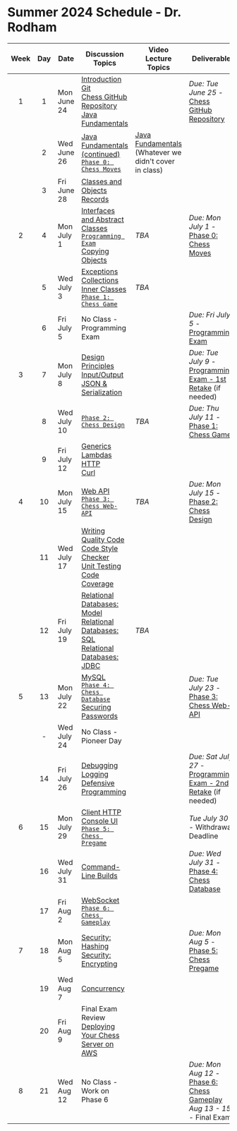 # Summer 2024 Schedule - Dr. Rodham

| Week | Day | Date       | Discussion Topics                                                | Video Lecture Topics            | Deliverable                              |
| :--: | :-: | ---------- | ----------------------------------------------------------------- | ------------------------------- | ---------------------------------------- |
|  1   |  1  | Mon June 24  | [Introduction](https://github.com/softwareconstruction240/softwareconstruction/blob/main/instruction/introduction/introduction.md)<br /> [Git](https://github.com/softwareconstruction240/softwareconstruction/blob/main/instruction/git/git.md)<br /> [Chess GitHub Repository](https://github.com/softwareconstruction240/softwareconstruction/blob/main/chess/chess-github-repository/chess-github-repository.md)<br />[Java Fundamentals](https://github.com/softwareconstruction240/softwareconstruction/blob/main/instruction/java-fundamentals/java-fundamentals.md) |                                 | _Due: Tue June 25_ - [Chess GitHub Repository](https://github.com/softwareconstruction240/softwareconstruction/blob/main/chess/chess-github-repository/chess-github-repository.md) |
|      |  2  | Wed June 26 | [Java Fundamentals (continued)](https://github.com/softwareconstruction240/softwareconstruction/blob/main/instruction/java-fundamentals/java-fundamentals.md)<br/> [`Phase 0: Chess Moves`](https://github.com/softwareconstruction240/softwareconstruction/blob/main/chess/0-chess-moves/chess-moves.md) | [Java Fundamentals](https://github.com/softwareconstruction240/softwareconstruction/blob/main/instruction/java-fundamentals/java-fundamentals.md)<br />(Whatever we didn't cover in class) | |
|      |  3  | Fri June 28 | [Classes and Objects](https://github.com/softwareconstruction240/softwareconstruction/blob/main/instruction/classes-and-objects/classes-and-objects.md)<br />[Records](https://github.com/softwareconstruction240/softwareconstruction/blob/main/instruction/records/records.md) | | |
|  2   |  4  | Mon July 1 |[Interfaces and Abstract Classes](https://github.com/softwareconstruction240/softwareconstruction/blob/main/instruction/interfaces-abstract-classes/interfaces-and-abstract-classes.md)<br />[`Programming Exam`](https://byu.instructure.com/courses/24410/assignments)<br />[Copying Objects](https://github.com/softwareconstruction240/softwareconstruction/blob/main/instruction/copying-objects/copying-objects.md)| _TBA_ | _Due: Mon July 1_ - [Phase 0: Chess Moves](https://github.com/softwareconstruction240/softwareconstruction/blob/main/chess/0-chess-moves/chess-moves.md) |
|      |  5  | Wed July 3 | [Exceptions](https://github.com/softwareconstruction240/softwareconstruction/blob/main/instruction/exceptions/exceptions.md)<br />[Collections](https://github.com/softwareconstruction240/softwareconstruction/blob/main/instruction/collections/collections.md)<br/>[Inner Classes](https://github.com/softwareconstruction240/softwareconstruction/blob/main/instruction/inner-classes/inner-classes.md)</br>[`Phase 1: Chess Game`](https://github.com/softwareconstruction240/softwareconstruction/blob/main/chess/1-chess-game/chess-game.md)| _TBA_ | |
|      |  6  | Fri July 5 | No Class - Programming Exam | | _Due: Fri July 5_ - [Programming Exam](https://byu.instructure.com/courses/26141/assignments) |
|  3   |  7  | Mon July 8 | [Design Principles](https://github.com/softwareconstruction240/softwareconstruction/blob/main/instruction/design-principles/design-principles.md)<br/> [Input/Output](https://github.com/softwareconstruction240/softwareconstruction/blob/main/instruction/io/io.md)<br />[JSON & Serialization](https://github.com/softwareconstruction240/softwareconstruction/blob/main/instruction/json/json.md) | | _Due: Tue July 9_ - [Programming Exam - 1st Retake](https://byu.instructure.com/courses/26141/assignments) (if needed) |
|      |  8  | Wed July 10  | [`Phase 2: Chess Design`](https://github.com/softwareconstruction240/softwareconstruction/blob/main/chess/2-server-design/server-design.md) | _TBA_ | _Due: Thu July 11_ - [Phase 1: Chess Game](https://github.com/softwareconstruction240/softwareconstruction/blob/main/chess/1-chess-game/chess-game.md) |
|      |  9  | Fri July 12  | [Generics](https://github.com/softwareconstruction240/softwareconstruction/blob/main/instruction/generics/generics.md)<br/>[Lambdas](https://github.com/softwareconstruction240/softwareconstruction/blob/main/instruction/lambdas/lambdas.md)<br /> [HTTP](https://github.com/softwareconstruction240/softwareconstruction/blob/main/instruction/http/http.md)<br /> [Curl](https://github.com/softwareconstruction240/softwareconstruction/blob/main/instruction/curl/curl.md) | | |
|  4   | 10  | Mon July 15  | [Web API](https://github.com/softwareconstruction240/softwareconstruction/blob/main/instruction/web-api/web-api.md)<br />[`Phase 3: Chess Web-API`](https://github.com/softwareconstruction240/softwareconstruction/blob/main/chess/3-web-api/web-api.md) | _TBA_ | _Due: Mon July 15_ - [Phase 2: Chess Design](https://github.com/softwareconstruction240/softwareconstruction/blob/main/chess/2-server-design/server-design.md) |
|      | 11  | Wed July 17 | [Writing Quality Code](https://github.com/softwareconstruction240/softwareconstruction/blob/main/instruction/quality-code/quality-code.md)<br /> [Code Style Checker](https://github.com/softwareconstruction240/softwareconstruction/blob/main/instruction/style-checker/style-checker.md)<br /> [Unit Testing](https://github.com/softwareconstruction240/softwareconstruction/blob/main/instruction/unit-testing/unit-testing.md)<br /> [Code Coverage](https://github.com/softwareconstruction240/softwareconstruction/blob/main/instruction/code-coverage/code-coverage.md) | | |
|      | 12  | Fri July 19 | [Relational Databases: Model](https://github.com/softwareconstruction240/softwareconstruction/blob/main/instruction/db-model/db-model.md)<br /> [Relational Databases: SQL](https://github.com/softwareconstruction240/softwareconstruction/blob/main/instruction/db-sql/db-sql.md)<br />[Relational Databases: JDBC](https://github.com/softwareconstruction240/softwareconstruction/blob/main/instruction/db-jdbc/db-jdbc.md) | _TBA_ | |
|  5   | 13  | Mon July 22 | [MySQL](https://github.com/softwareconstruction240/softwareconstruction/blob/main/instruction/mysql/mysql.md)<br/> [`Phase 4: Chess Database`](https://github.com/softwareconstruction240/softwareconstruction/blob/main/chess/4-database/database.md)<br /> [Securing Passwords](https://github.com/softwareconstruction240/softwareconstruction/blob/main/instruction/securing-passwords/securing-passwords.md) | | _Due: Tue July 23_ - [Phase 3: Chess Web-API](https://github.com/softwareconstruction240/softwareconstruction/blob/main/chess/3-web-api/web-api.md) |
|      | -   | Wed July 24 | No Class - Pioneer Day | | |
|      | 14  | Fri July 26  | [Debugging](https://github.com/softwareconstruction240/softwareconstruction/blob/main/instruction/debugging/debugging.md)<br /> [Logging](https://github.com/softwareconstruction240/softwareconstruction/blob/main/instruction/logging/logging.md)<br />[Defensive Programming](https://github.com/softwareconstruction240/softwareconstruction/blob/main/instruction/defensive-programming/defensive-programming.md) | | _Due: Sat July 27_ - [Programming Exam - 2nd Retake](https://byu.instructure.com/courses/26141/assignments) (if needed) |
|  6   | 15  | Mon July 29 | [Client HTTP](https://github.com/softwareconstruction240/softwareconstruction/blob/main/instruction/web-api/web-api.md)<br />[Console UI](https://github.com/softwareconstruction240/softwareconstruction/blob/main/instruction/console-ui/console-ui.md)<br/> [`Phase 5: Chess Pregame`](https://github.com/softwareconstruction240/softwareconstruction/blob/main/chess/5-pregame/pregame.md) | | _Tue July 30_ - Withdrawal Deadline |
|      | 16  | Wed July 31  | [Command-Line Builds](https://github.com/softwareconstruction240/softwareconstruction/blob/main/instruction/command-line-builds/command-line-builds.md) | | _Due: Wed July 31_ - [Phase 4: Chess Database](https://github.com/softwareconstruction240/softwareconstruction/blob/main/chess/4-database/database.md)|
|      | 17  | Fri Aug 2  | [WebSocket](https://github.com/softwareconstruction240/softwareconstruction/blob/main/instruction/websocket/websocket.md)<br />[`Phase 6: Chess Gameplay`](https://github.com/softwareconstruction240/softwareconstruction/blob/main/chess/6-gameplay/gameplay.md) | | |
|  7   | 18  | Mon Aug 5 | [Security: Hashing](https://github.com/softwareconstruction240/softwareconstruction/blob/main/instruction/computer-security/computer-security.md)<br />[Security: Encrypting](https://github.com/softwareconstruction240/softwareconstruction/blob/main/instruction/computer-security/computer-security.md) | | _Due: Mon Aug 5_ - [Phase 5: Chess Pregame](https://github.com/softwareconstruction240/softwareconstruction/blob/main/chess/5-pregame/pregame.md) |
|      | 19  | Wed Aug 7 | [Concurrency](https://github.com/softwareconstruction240/softwareconstruction/blob/main/instruction/concurrency/concurrency.md) | | |
|      | 20  | Fri Aug 9 | Final Exam Review<br />[Deploying Your Chess Server on AWS](https://github.com/softwareconstruction240/softwareconstruction/blob/main/instruction/aws-chess-server/aws-chess-server.md) | | |
|  8   | 21  | Wed Aug 12 | No Class - Work on Phase 6 | | _Due: Mon Aug 12_ - [Phase 6: Chess Gameplay](https://github.com/softwareconstruction240/softwareconstruction/blob/main/chess/6-gameplay/gameplay.md)<br />_Aug 13 - 15_ - Final Exam |


